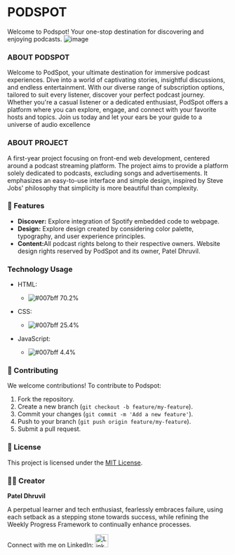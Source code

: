 # PODSPOT

Welcome to Podspot! Your one-stop destination for discovering and enjoying podcasts.
![image](https://github.com/dhruvil-633/PODSPOT/assets/155836829/f3c92672-5d9d-4980-95c8-7f0177e892c2)

<h3>ABOUT PODSPOT</h3>
<p>Welcome to PodSpot, your ultimate destination for immersive podcast experiences. Dive into a world of captivating stories, insightful discussions, and endless entertainment. With our diverse range of subscription options, tailored to suit every listener, discover your perfect podcast journey. Whether you're a casual listener or a dedicated enthusiast, PodSpot offers a platform where you can explore, engage, and connect with your favorite hosts and topics. Join us today and let your ears be your guide to a universe of audio excellence
</p>
<h3>ABOUT PROJECT</h3>
<p>A first-year project focusing on front-end web development, centered around a podcast streaming platform. The project aims to provide a platform solely dedicated to podcasts, excluding songs and advertisements. It emphasizes an easy-to-use interface and simple design, inspired by Steve Jobs' philosophy that simplicity is more beautiful than complexity.</p>
<h3>🚀 Features</h3>
<ul>
  <li><strong>Discover:</strong> Explore integration of Spotify embedded code to webpage.</li>
  <li><strong>Design:</strong> Explore design created by considering color palette, typography, and user experience principles.</li>
  <li><strong>Content:</strong>All podcast rights belong to their respective owners. Website design rights reserved by PodSpot and its owner, Patel Dhruvil.</li>
</ul>
<h3>Technology Usage</h3>

- HTML:
  - ![#007bff](https://via.placeholder.com/15/007bff/000000?text=+) 70.2%

- CSS:
  - ![#007bff](https://via.placeholder.com/15/007bff/000000?text=+) 25.4%

- JavaScript:
  - ![#007bff](https://via.placeholder.com/15/007bff/000000?text=+) 4.4%
<h3>🤝 Contributing</h3>
<p>We welcome contributions! To contribute to Podspot:</p>
<ol>
  <li>Fork the repository.</li>
  <li>Create a new branch (<code>git checkout -b feature/my-feature</code>).</li>
  <li>Commit your changes (<code>git commit -m 'Add a new feature'</code>).</li>
  <li>Push to your branch (<code>git push origin feature/my-feature</code>).</li>
  <li>Submit a pull request.</li>
</ol>
<h3>📄 License</h3>
<p>This project is licensed under the <a href="./LICENSE">MIT License</a>.</p>
<h3>👨‍💻 Creator</h3>

**Patel Dhruvil**

A perpetual learner and tech enthusiast, fearlessly embraces failure, using each setback as a stepping stone towards success, while refining the Weekly Progress Framework to continually enhance processes.

Connect with me on LinkedIn:
<a href="https://www.linkedin.com/in/dhruvil-patel-0a6b47282/" target="_blank">
  <img src="https://cdn1.iconfinder.com/data/icons/logotypes/32/circle-linkedin-512.png" alt="LinkedIn" width="30" height="30" style="margin-right: 5px;">
</a>
